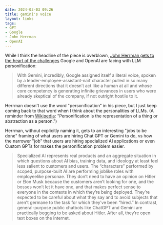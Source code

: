 ```yaml
---
date: 2024-03-03 09:26 
title: gemini's voice
layout: links
tags:
- GPT
- Google
- John Herrman
- OpenAI
---
```


While I think the headline of the piece is overblown, [John Herrman gets to the heart of the challenges](https://nymag.com/intelligencer/article/chatgpt-and-google-gemini-are-both-doomed.html) Google and OpenAI are facing with LLM personification:

> With Gemini, incredibly, Google assigned itself a literal voice, spoken by a leader-employee-assistant-naïf character pulled in so many different directions that it doesn’t act like a human at all and whose core competency is generating infinite grievances in users who were already skeptical of the company, if not outright hostile to it.

Herrman doesn't use the word "personification" in his piece, but I just keep coming back to that word when I think about the personalities of LLMs. (A reminder from [Wikipedia](https://en.wikipedia.org/wiki/Personification): "Personification is the representation of a thing or abstraction as a person.")

Herrman, without explicitly naming it, gets to an interesting "jobs to be done" framing of what users are hiring Chat GPT or Gemini to do, vs how the narrower "job" that users are hiring specialized AI applications or even Custom GPTs for makes the personification problem easier.

> Specialized AI represents real products and an aggregate situation in which questions about AI bias, training data, and ideology at least feel less salient to customers and users. The “characters” performed by scoped, purpose-built AI are performing joblike roles with employeelike personae. They don’t need to have an opinion on Hitler or Elon Musk because the customers aren’t looking for one, and the bosses won’t let it have one, and that makes perfect sense to everyone in the contexts in which they’re being deployed. They’re expected to be careful about what they say and to avoid subjects that aren’t germane to the task for which they’ve been “hired.” In contrast, general-purpose public chatbots like ChatGPT and Gemini are practically begging to be asked about Hitler. After all, they’re open text boxes on the internet.

